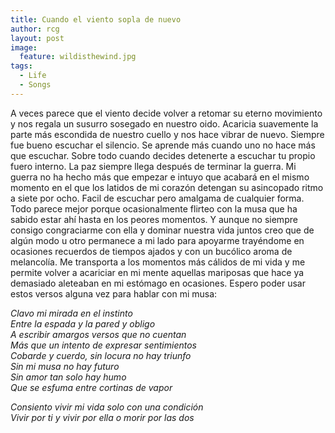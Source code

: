 ```yaml
---
title: Cuando el viento sopla de nuevo
author: rcg
layout: post
image:
  feature: wildisthewind.jpg
tags:
  - Life
  - Songs
---
```


A veces parece que el viento decide volver a retomar su eterno movimiento y nos
regala un susurro sosegado en nuestro oido. Acaricia suavemente la parte más
escondida de nuestro cuello y nos hace vibrar de nuevo. Siempre fue bueno
escuchar el silencio. Se aprende más cuando uno no hace más que escuchar. Sobre
todo cuando decides detenerte a escuchar tu propio fuero interno. La paz siempre
llega después de terminar la guerra. Mi guerra no ha hecho más que empezar e
intuyo que acabará en el mismo momento en el que los latidos de mi corazón
detengan su asincopado ritmo a siete por ocho. Facil de escuchar pero amalgama
de cualquier forma. Todo parece mejor porque ocasionalmente flirteo con la musa
que ha sabido estar ahí hasta en los peores momentos. Y aunque no siempre
consigo congraciarme con ella y dominar nuestra vida juntos creo que de algún
modo u otro permanece a mi lado para apoyarme trayéndome en ocasiones recuerdos
de tiempos ajados y con un bucólico aroma de melancolía. Me transporta a los
momentos más cálidos de mi vida y me permite volver a acariciar en mi mente
aquellas mariposas que hace ya demasiado aleteaban en mi estómago en ocasiones.
Espero poder usar estos versos alguna vez para hablar con mi musa:

*Clavo mi mirada en el instinto*  
*Entre la espada y la pared y obligo*  
*A escribir amargos versos que no cuentan*  
*Más que un intento de expresar sentimientos*  
*Cobarde y cuerdo, sin locura no hay triunfo*  
*Sin mi musa no hay futuro*  
*Sin amor tan solo hay humo*  
*Que se esfuma entre cortinas de vapor*  
  
*Consiento vivir mi vida solo con una condición*  
*Vivir por ti y vivir por ella o morir por las dos*
